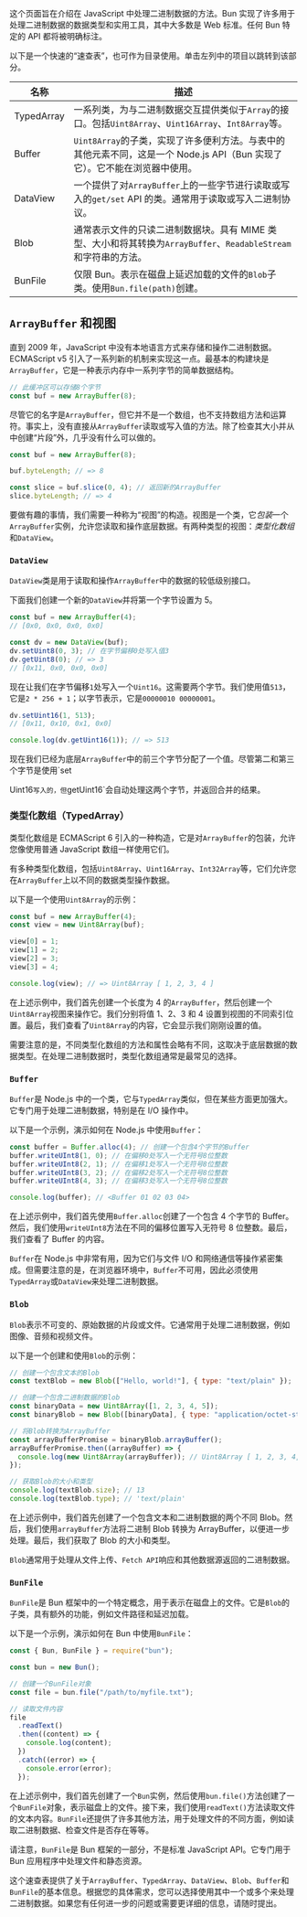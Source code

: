 这个页面旨在介绍在 JavaScript 中处理二进制数据的方法。Bun 实现了许多用于处理二进制数据的数据类型和实用工具，其中大多数是 Web 标准。任何 Bun 特定的 API 都将被明确标注。

以下是一个快速的“速查表”，也可作为目录使用。单击左列中的项目以跳转到该部分。

| 名称       | 描述                                                                                                                       |
| ---------- | -------------------------------------------------------------------------------------------------------------------------- |
| TypedArray | 一系列类，为与二进制数据交互提供类似于`Array`的接口。包括`Uint8Array`、`Uint16Array`、`Int8Array`等。                      |
| Buffer     | `Uint8Array`的子类，实现了许多便利方法。与表中的其他元素不同，这是一个 Node.js API（Bun 实现了它）。它不能在浏览器中使用。 |
| DataView   | 一个提供了对`ArrayBuffer`上的一些字节进行读取或写入的`get/set` API 的类。通常用于读取或写入二进制协议。                    |
| Blob       | 通常表示文件的只读二进制数据块。具有 MIME 类型、大小和将其转换为`ArrayBuffer`、`ReadableStream`和字符串的方法。            |
| BunFile    | 仅限 Bun。表示在磁盘上延迟加载的文件的`Blob`子类。使用`Bun.file(path)`创建。                                               |

## `ArrayBuffer` 和视图

直到 2009 年，JavaScript 中没有本地语言方式来存储和操作二进制数据。ECMAScript v5 引入了一系列新的机制来实现这一点。最基本的构建块是`ArrayBuffer`，它是一种表示内存中一系列字节的简单数据结构。

```ts
// 此缓冲区可以存储8个字节
const buf = new ArrayBuffer(8);
```

尽管它的名字是`ArrayBuffer`，但它并不是一个数组，也不支持数组方法和运算符。事实上，没有直接从`ArrayBuffer`读取或写入值的方法。除了检查其大小并从中创建“片段”外，几乎没有什么可以做的。

```ts
const buf = new ArrayBuffer(8);

buf.byteLength; // => 8

const slice = buf.slice(0, 4); // 返回新的ArrayBuffer
slice.byteLength; // => 4
```

要做有趣的事情，我们需要一种称为“视图”的构造。视图是一个类，它*包装*一个`ArrayBuffer`实例，允许您读取和操作底层数据。有两种类型的视图：*类型化数组*和`DataView`。

### `DataView`

`DataView`类是用于读取和操作`ArrayBuffer`中的数据的较低级别接口。

下面我们创建一个新的`DataView`并将第一个字节设置为 5。

```ts
const buf = new ArrayBuffer(4);
// [0x0, 0x0, 0x0, 0x0]

const dv = new DataView(buf);
dv.setUint8(0, 3); // 在字节偏移0处写入值3
dv.getUint8(0); // => 3
// [0x11, 0x0, 0x0, 0x0]
```

现在让我们在字节偏移`1`处写入一个`Uint16`。这需要两个字节。我们使用值`513`，它是`2 * 256 + 1`；以字节表示，它是`00000010 00000001`。

```ts
dv.setUint16(1, 513);
// [0x11, 0x10, 0x1, 0x0]

console.log(dv.getUint16(1)); // => 513
```

现在我们已经为底层`ArrayBuffer`中的前三个字节分配了一个值。尽管第二和第三个字节是使用`set

Uint16`写入的，但`getUint16`会自动处理这两个字节，并返回合并的结果。

### 类型化数组（TypedArray）

类型化数组是 ECMAScript 6 引入的一种构造，它是对`ArrayBuffer`的包装，允许您像使用普通 JavaScript 数组一样使用它们。

有多种类型化数组，包括`Uint8Array`、`Uint16Array`、`Int32Array`等，它们允许您在`ArrayBuffer`上以不同的数据类型操作数据。

以下是一个使用`Uint8Array`的示例：

```ts
const buf = new ArrayBuffer(4);
const view = new Uint8Array(buf);

view[0] = 1;
view[1] = 2;
view[2] = 3;
view[3] = 4;

console.log(view); // => Uint8Array [ 1, 2, 3, 4 ]
```

在上述示例中，我们首先创建一个长度为 4 的`ArrayBuffer`，然后创建一个`Uint8Array`视图来操作它。我们分别将值 1、2、3 和 4 设置到视图的不同索引位置。最后，我们查看了`Uint8Array`的内容，它会显示我们刚刚设置的值。

需要注意的是，不同类型化数组的方法和属性会略有不同，这取决于底层数据的数据类型。在处理二进制数据时，类型化数组通常是最常见的选择。

### `Buffer`

`Buffer`是 Node.js 中的一个类，它与`TypedArray`类似，但在某些方面更加强大。它专门用于处理二进制数据，特别是在 I/O 操作中。

以下是一个示例，演示如何在 Node.js 中使用`Buffer`：

```js
const buffer = Buffer.alloc(4); // 创建一个包含4个字节的Buffer
buffer.writeUInt8(1, 0); // 在偏移0处写入一个无符号8位整数
buffer.writeUInt8(2, 1); // 在偏移1处写入一个无符号8位整数
buffer.writeUInt8(3, 2); // 在偏移2处写入一个无符号8位整数
buffer.writeUInt8(4, 3); // 在偏移3处写入一个无符号8位整数

console.log(buffer); // <Buffer 01 02 03 04>
```

在上述示例中，我们首先使用`Buffer.alloc`创建了一个包含 4 个字节的 Buffer。然后，我们使用`writeUInt8`方法在不同的偏移位置写入无符号 8 位整数。最后，我们查看了 Buffer 的内容。

`Buffer`在 Node.js 中非常有用，因为它们与文件 I/O 和网络通信等操作紧密集成。但需要注意的是，在浏览器环境中，`Buffer`不可用，因此必须使用`TypedArray`或`DataView`来处理二进制数据。

### `Blob`

`Blob`表示不可变的、原始数据的片段或文件。它通常用于处理二进制数据，例如图像、音频和视频文件。

以下是一个创建和使用`Blob`的示例：

```js
// 创建一个包含文本的Blob
const textBlob = new Blob(["Hello, world!"], { type: "text/plain" });

// 创建一个包含二进制数据的Blob
const binaryData = new Uint8Array([1, 2, 3, 4, 5]);
const binaryBlob = new Blob([binaryData], { type: "application/octet-stream" });

// 将Blob转换为ArrayBuffer
const arrayBufferPromise = binaryBlob.arrayBuffer();
arrayBufferPromise.then((arrayBuffer) => {
  console.log(new Uint8Array(arrayBuffer)); // Uint8Array [ 1, 2, 3, 4, 5 ]
});

// 获取Blob的大小和类型
console.log(textBlob.size); // 13
console.log(textBlob.type); // 'text/plain'
```

在上述示例中，我们首先创建了一个包含文本和二进制数据的两个不同 Blob。然后，我们使用`arrayBuffer`方法将二进制 Blob 转换为 ArrayBuffer，以便进一步处理。最后，我们获取了 Blob 的大小和类型。

`Blob`通常用于处理从文件上传、`Fetch API`响应和其他数据源返回的二进制数据。

### `BunFile`

`BunFile`是 Bun 框架中的一个特定概念，用于表示在磁盘上的文件。它是`Blob`的子类，具有额外的功能，例如文件路径和延迟加载。

以下是一个示例，演示如何在 Bun 中使用`BunFile`：

```js
const { Bun, BunFile } = require("bun");

const bun = new Bun();

// 创建一个BunFile对象
const file = bun.file("/path/to/myfile.txt");

// 读取文件内容
file
  .readText()
  .then((content) => {
    console.log(content);
  })
  .catch((error) => {
    console.error(error);
  });
```

在上述示例中，我们首先创建了一个`Bun`实例，然后使用`bun.file()`方法创建了一个`BunFile`对象，表示磁盘上的文件。接下来，我们使用`readText()`方法读取文件的文本内容。`BunFile`还提供了许多其他方法，用于处理文件的不同方面，例如读取二进制数据、检查文件是否存在等等。

请注意，`BunFile`是 Bun 框架的一部分，不是标准 JavaScript API。它专门用于 Bun 应用程序中处理文件和静态资源。

这个速查表提供了关于`ArrayBuffer`、`TypedArray`、`DataView`、`Blob`、`Buffer`和`BunFile`的基本信息。根据您的具体需求，您可以选择使用其中一个或多个来处理二进制数据。如果您有任何进一步的问题或需要更详细的信息，请随时提出。
